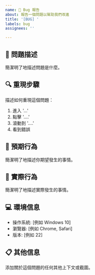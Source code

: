 ```yaml
---
name: 🐛 Bug 報告
about: 報告一個問題以幫助我們改進
title: '[BUG] '
labels: bug
assignees: ''

---
```


## 🐛 問題描述
簡潔明了地描述問題是什麼。

## 🔍 重現步驟
描述如何重現這個問題：
1. 進入 '...'
2. 點擊 '....'
3. 滾動到 '....'
4. 看到錯誤

## 📸 預期行為
簡潔明了地描述你期望發生的事情。

## 📝 實際行為
簡潔明了地描述實際發生的事情。

## 💻 環境信息
 - 操作系統: [例如 Windows 10]
 - 瀏覽器: [例如 Chrome, Safari]
 - 版本: [例如 22]

## 📋 其他信息
添加關於這個問題的任何其他上下文或截圖。 